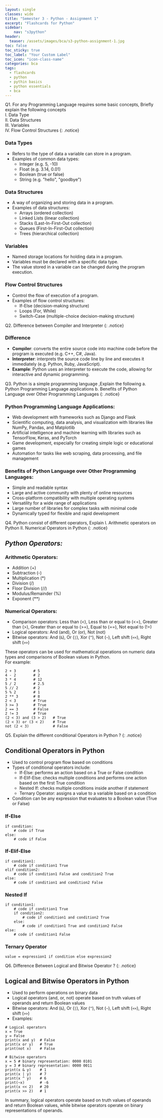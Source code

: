 ```yaml
---
layout: single
classes: wide
title: "Semester 3 - Python - Assignment 1"
excerpt: "Flashcards for Python"
sidebar:
    nav: "s3python"
header:
  teaser: /assets/images/bca/s3-python-assignment-1.jpg
toc: false
toc_sticky: true
toc_label: "Your Custom Label"
toc_icon: "icon-class-name"
categories: bca
tags:
  - flashcards
  - python
  - pythin basics
  - python essentials
  - bca
---
```


Q1. For any Programming Language requires some basic concepts, Briefly explain the following concepts\
I. Data Type\
II. Data Structures\
III. Variables\
IV. Flow Control Structures
{: .notice}

### Data Types
- Refers to the type of data a variable can store in a program.
- Examples of common data types:
    - Integer (e.g. 5, -10)
    - Float (e.g. 3.14, 0.01)
    - Boolean (true or false)
    - String (e.g. "hello", "goodbye")

### Data Structures
- A way of organizing and storing data in a program.
- Examples of data structures:
    - Arrays (ordered collection)
    - Linked Lists (linear collection)
    - Stacks (Last-In-First-Out collection)
    - Queues (First-In-First-Out collection)
    - Trees (hierarchical collection)

### Variables
- Named storage locations for holding data in a program.
- Variables must be declared with a specific data type.
- The value stored in a variable can be changed during the program execution.

### Flow Control Structures
- Control the flow of execution of a program.
- Examples of flow control structures:
    - If-Else (decision-making structure)
    - Loops (For, While)
    - Switch-Case (multiple-choice decision-making structure)

Q2. Difference between Compiler and Interpreter
{: .notice}

### Difference
- **Compiler**: converts the entire source code into machine code before the program is executed (e.g. C++, C#, Java).
- **Interpreter**: interprets the source code line by line and executes it immediately (e.g. Python, Ruby, JavaScript).
- **Example**: Python uses an interpreter to execute the code, allowing for interactive and dynamic programming.

Q3. Python is a simple programming language ,Explain the following 
a. Python Programming Language applications 
b. Benefits of Python Language over Other Programming Languages 
{: .notice}

### Python Programming Language Applications:
- Web development with frameworks such as Django and Flask
- Scientific computing, data analysis, and visualization with libraries like NumPy, Pandas, and Matplotlib
- Artificial intelligence and machine learning with libraries such as TensorFlow, Keras, and PyTorch
- Game development, especially for creating simple logic or educational games
- Automation for tasks like web scraping, data processing, and file management

### Benefits of Python Language over Other Programming Languages:
- Simple and readable syntax
- Large and active community with plenty of online resources
- Cross-platform compatibility with multiple operating systems
- Versatility for a wide range of applications
- Large number of libraries for complex tasks with minimal code
- Dynamically typed for flexible and rapid development


Q4. Python consist of different operators, Explain 
I. Arithmetic operators on Python 
II. Numerical Operators in Python 
{: .notice}

## *Python Operators:*
### Arithmetic Operators:
- Addition (+)
- Subtraction (-)
- Multiplication (*)
- Division (/)
- Floor Division (//)
- Modulus/Remainder (%)
- Exponent (**)

### Numerical Operators:
- Comparison operators: Less than (<), Less than or equal to (<=), Greater than (>), Greater than or equal to (>=), Equal to (==), Not equal to (!=)
- Logical operators: And (and), Or (or), Not (not)
- Bitwise operators: And (`&`), Or (`|`), Xor (`^`), Not (`~`), Left shift (`<<`), Right shift (`>>`)

These operators can be used for mathematical operations on numeric data types and comparisons of Boolean values in Python.\
For example:

```
2 + 3        # 5
4 - 2        # 2
3 * 4        # 12
5 / 2        # 2.5
5 // 2       # 2
5 % 2        # 1
2 ** 3       # 8
2 < 3        # True
3 >= 3       # True
2 == 3       # False
2 != 3       # True
(2 < 3) and (3 > 2)   # True
(2 < 3) or (3 < 2)    # True
not (2 < 3)           # False
```

Q5. Explain the different conditional Operators in Python ? 
{: .notice}

## Conditional Operators in Python
- Used to control program flow based on conditions
- Types of conditional operators include:
    - If-Else: performs an action based on a True or False condition
    - If-Elif-Else: checks multiple conditions and performs one action based on the first True condition
    - Nested If: checks multiple conditions inside another if statement
    - Ternary Operator: assigns a value to a variable based on a condition
- Condition can be any expression that evaluates to a Boolean value (True or False)

### If-Else
```
if condition:
    # code if True
else:
    # code if False
```

### If-Elif-Else
```
if condition1:
    # code if condition1 True
elif condition2:
    # code if condition1 False and condition2 True
else:
    # code if condition1 and condition2 False
```

### Nested If
```
if condition1:
    # code if condition1 True
    if condition2:
        # code if condition1 and condition2 True
    else:
        # code if condition1 True and condition2 False
else:
    # code if condition1 False
```

### Ternary Operator
```
value = expression1 if condition else expression2
```

Q6. Difference Between Logical and Bitwise Operator ?
{: .notice}

## Logical and Bitwise Operators in Python
- Used to perform operations on binary data
- Logical operators (and, or, not) operate based on truth values of operands and return Boolean values
- Bitwise operators: And (`&`), Or (`|`), Xor (`^`), Not (`~`), Left shift (`<<`), Right shift (`>>`)
- Examples:

```
# Logical operators
x = True
y = False
print(x and y)  # False
print(x or y)   # True
print(not x)    # False

# Bitwise operators
x = 5 # binary representation: 0000 0101
y = 3 # binary representation: 0000 0011
print(x & y)    # 1
print(x | y)    # 7
print(x ^ y)    # 6
print(~x)       # -6
print(x << 2)   # 20
print(x >> 2)   # 1
```
In summary, logical operators operate based on truth values of operands and return Boolean values, while bitwise operators operate on binary representations of operands.
